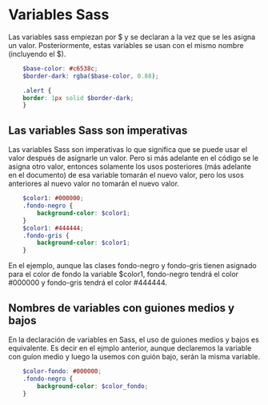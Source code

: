 # Variables Sass
Las variables sass empiezan por $ y se declaran a la vez que se les asigna un valor. Posteriormente, estas variables se usan con el mismo nombre (incluyendo el $).

```scss
    $base-color: #c6538c;
    $border-dark: rgba($base-color, 0.88);

    .alert {
    border: 1px solid $border-dark;
    }
```
## Las variables Sass son imperativas
Las variables Sass son imperativas lo que significa que se puede usar el valor después de asignarle un valor. Pero si más adelante en el código se le asigna otro valor, entonces solamente los usos posteriores (más adelante en el documento) de esa variable tomarán el nuevo valor, pero los usos anteriores al nuevo valor no tomarán el nuevo valor.
```scss
    $color1: #000000;
    .fondo-negro {
        background-color: $color1;
    }
    $color1: #444444;
    .fondo-gris {
        background-color: $color1;
    }
```
En el ejemplo, aunque las clases fondo-negro y fondo-gris tienen asignado para el color de fondo la variable $color1, fondo-negro tendrá el color #000000 y fondo-gris tendrá el color #444444.
## Nombres de variables con guiones medios y bajos
En la declaración de variables en Sass, el uso de guiones medios y bajos es equivalente. Es decir en el ejmplo anterior, aunque declaremos la variable con guíon medio y luego la usemos con guión bajo, serán la misma variable.
```scss
    $color-fondo: #000000;
    .fondo-negro {
        background-color: $color_fondo;
    }
```